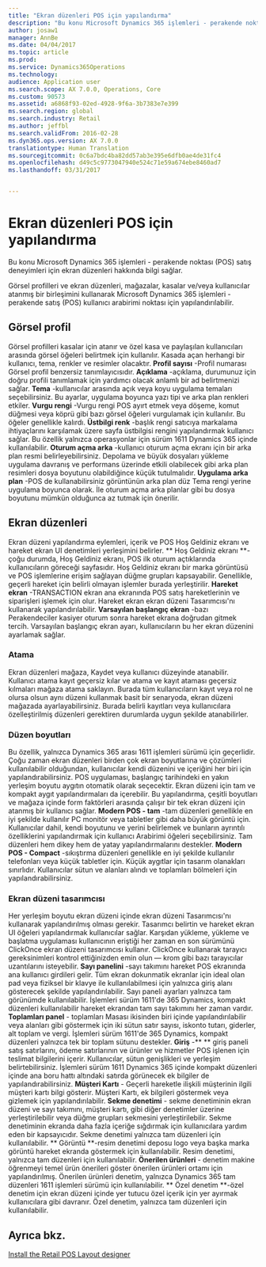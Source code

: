 ```yaml
---
title: "Ekran düzenleri POS için yapılandırma"
description: "Bu konu Microsoft Dynamics 365 işlemleri - perakende noktası (POS) satış deneyimleri için ekran düzenleri hakkında bilgi sağlar."
author: josaw1
manager: AnnBe
ms.date: 04/04/2017
ms.topic: article
ms.prod: 
ms.service: Dynamics365Operations
ms.technology: 
audience: Application user
ms.search.scope: AX 7.0.0, Operations, Core
ms.custom: 90573
ms.assetid: a6868f93-02ed-4928-9f6a-3b7383e7e399
ms.search.region: global
ms.search.industry: Retail
ms.author: jeffbl
ms.search.validFrom: 2016-02-28
ms.dyn365.ops.version: AX 7.0.0
translationtype: Human Translation
ms.sourcegitcommit: 0c6a7bdc4ba82dd57ab3e395e6dfb0ae4de31fc4
ms.openlocfilehash: d49c5c9773047940e524c71e59a674ebe8460ad7
ms.lasthandoff: 03/31/2017


---
```


# <a name="configure-screen-layouts-for-pos"></a>Ekran düzenleri POS için yapılandırma

Bu konu Microsoft Dynamics 365 işlemleri - perakende noktası (POS) satış deneyimleri için ekran düzenleri hakkında bilgi sağlar.

Görsel profilleri ve ekran düzenleri, mağazalar, kasalar ve/veya kullanıcılar atanmış bir birleşimini kullanarak Microsoft Dynamics 365 işlemleri - perakende satış (POS) kullanıcı arabirimi noktası için yapılandırılabilir.

## <a name="visual-profile"></a>Görsel profil
Görsel profilleri kasalar için atanır ve özel kasa ve paylaşılan kullanıcıları arasında görsel öğeleri belirtmek için kullanılır. Kasada açan herhangi bir kullanıcı, tema, renkler ve resimler olacaktır. **Profil sayısı** -Profil numarası Görsel profil benzersiz tanımlayıcısıdır. **Açıklama** -açıklama, durumunuz için doğru profili tanımlamak için yardımcı olacak anlamlı bir ad belirtmenizi sağlar. **Tema** -kullanıcılar arasında açık veya koyu uygulama temaları seçebilirsiniz. Bu ayarlar, uygulama boyunca yazı tipi ve arka plan renkleri etkiler. **Vurgu rengi** -Vurgu rengi POS ayırt etmek veya döşeme, komut düğmesi veya köprü gibi bazı görsel öğeleri vurgulamak için kullanılır. Bu öğeler genellikle kalırdı. **Üstbilgi renk** -başlık rengi satıcıya markalama ihtiyaçlarını karşılamak üzere sayfa üstbilgisi rengini yapılandırmak kullanıcı sağlar. Bu özellik yalnızca operasyonlar için sürüm 1611 Dynamics 365 içinde kullanılabilir. **Oturum açma arka** -kullanıcı oturum açma ekranı için bir arka plan resmi belirleyebilirsiniz. Depolama ve büyük dosyaları yükleme uygulama davranış ve performans üzerinde etkili olabilecek gibi arka plan resimleri dosya boyutunu olabildiğince küçük tutulmalıdır. **Uygulama arka plan** -POS de kullanabilirsiniz görüntünün arka plan düz Tema rengi yerine uygulama boyunca olarak. İle oturum açma arka planlar gibi bu dosya boyutunu mümkün olduğunca az tutmak için önerilir.

## <a name="screen-layouts"></a>Ekran düzenleri
Ekran düzeni yapılandırma eylemleri, içerik ve POS Hoş Geldiniz ekranı ve hareket ekran UI denetimleri yerleşimini belirler. ** Hoş Geldiniz ekranı **-çoğu durumda, Hoş Geldiniz ekranı, POS ilk oturum açtıklarında kullanıcıların göreceği sayfasıdır. Hoş Geldiniz ekranı bir marka görüntüsü ve POS işlemlerine erişim sağlayan düğme grupları kapsayabilir. Genellikle, geçerli hareket için belirli olmayan işlemler burada yerleştirilir. **Hareket ekran** -TRANSACTION ekran ana ekranında POS satış hareketlerinin ve siparişleri işlemek için olur. Hareket ekran ekran düzeni Tasarımcısı'nı kullanarak yapılandırılabilir. **Varsayılan başlangıç ekran** -bazı Perakendeciler kasiyer oturum sonra hareket ekrana doğrudan gitmek tercih. Varsayılan başlangıç ekran ayarı, kullanıcıların bu her ekran düzenini ayarlamak sağlar.

### <a name="assignment"></a>Atama

Ekran düzenleri mağaza, Kaydet veya kullanıcı düzeyinde atanabilir. Kullanıcı atama kayıt geçersiz kılar ve atama ve kayıt ataması geçersiz kılmaları mağaza atama saklayın. Burada tüm kullanıcıların kayıt veya rol ne olursa olsun aynı düzeni kullanmak basit bir senaryoda, ekran düzeni mağazada ayarlayabilirsiniz. Burada belirli kayıtları veya kullanıcılara özelleştirilmiş düzenleri gerektiren durumlarda uygun şekilde atanabilirler.

### <a name="layout-sizes"></a>Düzen boyutları

Bu özellik, yalnızca Dynamics 365 arası 1611 işlemleri sürümü için geçerlidir. Çoğu zaman ekran düzenleri birden çok ekran boyutlarına ve çözümleri kullanılabilir olduğundan, kullanıcılar kendi düzenini ve içeriğini her biri için yapılandırabilirsiniz. POS uygulaması, başlangıç tarihindeki en yakın yerleşim boyutu aygıtın otomatik olarak seçecektir. Ekran düzeni için tam ve kompakt aygıt yapılandırmaları da içerebilir. Bu yapılandırma, çeşitli boyutları ve mağaza içinde form faktörleri arasında çalışır bir tek ekran düzeni için atanmış bir kullanıcı sağlar. **Modern POS - tam** -tam düzenleri genellikle en iyi şekilde kullanılır PC monitör veya tabletler gibi daha büyük görüntü için. Kullanıcılar dahil, kendi boyutunu ve yerini belirlemek ve bunların ayrıntılı özelliklerini yapılandırmak için kullanıcı Arabirimi öğeleri seçebilirsiniz. Tam düzenleri hem dikey hem de yatay yapılandırmalarını destekler. **Modern POS - Compact** -sıkıştırma düzenleri genellikle en iyi şekilde kullanılır telefonları veya küçük tabletler için. Küçük aygıtlar için tasarım olanakları sınırlıdır. Kullanıcılar sütun ve alanları alındı ve toplamları bölmeleri için yapılandırabilirsiniz.

### <a name="screen-layout-designer"></a>Ekran düzeni tasarımcısı

Her yerleşim boyutu ekran düzeni içinde ekran düzeni Tasarımcısı'nı kullanarak yapılandırılmış olması gerekir. Tasarımcı belirtin ve hareket ekran UI öğeleri yapılandırmak kullanıcılar sağlar. Karşıdan yükleme, yükleme ve başlatma uygulaması kullanıcının eriştiği her zaman en son sürümünü ClickOnce ekran düzeni tasarımcısı kullanır. ClickOnce kullanarak tarayıcı gereksinimleri kontrol ettiğinizden emin olun — krom gibi bazı tarayıcılar uzantılarını isteyebilir. **Sayı panelini** -sayı takımını hareket POS ekranında ana kullanıcı girdileri gelir. Tüm ekran dokunmatik ekranlar için ideal olan pad veya fiziksel bir klavye ile kullanılabilmesi için yalnızca giriş alanı gösterecek şekilde yapılandırılabilir. Sayı paneli ayarları yalnızca tam görünümde kullanılabilir. İşlemleri sürüm 1611'de 365 Dynamics, kompakt düzenleri kullanılabilir hareket ekrandan tam sayı takımını her zaman vardır. **Toplamları panel** - toplamları Masası ikisinden biri içinde yapılandırılabilir veya alanları gibi göstermek için iki sütun satır sayısı, iskonto tutarı, giderler, alt toplam ve vergi. İşlemleri sürüm 1611'de 365 Dynamics, kompakt düzenleri yalnızca tek bir toplam sütunu destekler. **Giriş** -** ** giriş paneli satış satırlarını, ödeme satırlarının ve ürünler ve hizmetler POS işlenen için teslimat bilgilerini içerir. Kullanıcılar, sütun genişlikleri ve yerleşim belirtebilirsiniz. İşlemleri sürüm 1611 Dynamics 365 içinde kompakt düzenleri içinde ana boru hattı altındaki satırda görünecek ek bilgiler de yapılandırabilirsiniz. **Müşteri Kartı** - Geçerli hareketle ilişkili müşterinin ilgili müşteri kartı bilgi gösterir. Müşteri Kartı, ek bilgileri göstermek veya gizlemek için yapılandırılabilir. **Sekme denetimi** - sekme denetiminin ekran düzeni ve sayı takımını, müşteri kartı, gibi diğer denetimler üzerine yerleştirilebilir veya düğme grupları sekmesini yerleştirilebilir. Sekme denetiminin ekranda daha fazla içeriğe sığdırmak için kullanıcılara yardım eden bir kapsayıcıdır. Sekme denetimi yalnızca tam düzenleri için kullanılabilir. ** Görüntü **-resim denetimi deposu logo veya başka marka görüntü hareket ekranda göstermek için kullanılabilir. Resim denetimi, yalnızca tam düzenleri için kullanılabilir. **Önerilen ürünleri** - denetim makine öğrenmeyi temel ürün önerileri göster önerilen ürünleri ortamı için yapılandırılmış. Önerilen ürünleri denetim, yalnızca Dynamics 365 tam düzenleri 1611 işlemleri sürümü için kullanılabilir. ** Özel denetim **-özel denetim için ekran düzeni içinde yer tutucu özel içerik için yer ayırmak kullanıcılara gibi davranır. Özel denetim, yalnızca tam düzenleri için kullanılabilir.

<a name="see-also"></a>Ayrıca bkz.
--------

[Install the Retail POS Layout designer](install-pos-layout-designer.md)


